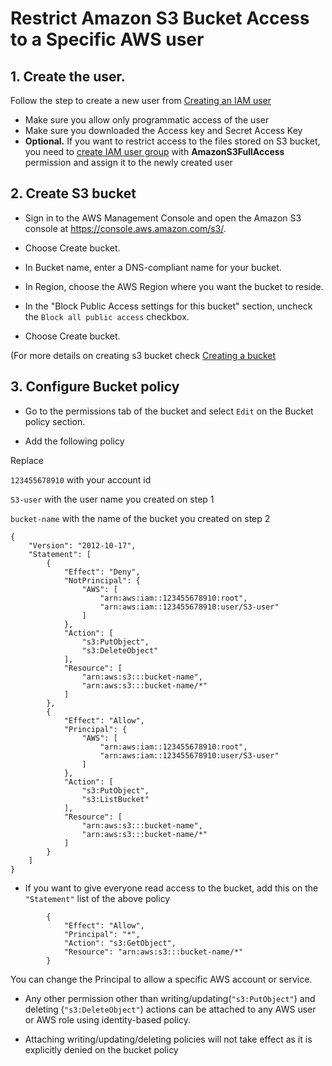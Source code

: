 # Restrict Amazon S3 Bucket Access to a Specific AWS user

## 1. Create the user.

Follow the step to create a new user from [Creating an IAM user](https://docs.aws.amazon.com/IAM/latest/UserGuide/id_users_create.html)

- Make sure you allow only programmatic access of the user
- Make sure you downloaded the Access key and Secret Access Key
- **Optional.** If you want to restrict access to the files stored on S3 bucket, you need to [create IAM user group](https://docs.aws.amazon.com/IAM/latest/UserGuide/id_groups_create.html) 
  with **AmazonS3FullAccess** permission and assign it to the newly created user

## 2. Create S3 bucket

- Sign in to the AWS Management Console and open the Amazon S3 console at https://console.aws.amazon.com/s3/.

- Choose Create bucket.

- In Bucket name, enter a DNS-compliant name for your bucket.

- In Region, choose the AWS Region where you want the bucket to reside.

- In the "Block Public Access settings for this bucket" section, uncheck the `Block all public access` checkbox.

- Choose Create bucket.

(For more details on creating s3 bucket check [Creating a bucket](https://docs.aws.amazon.com/AmazonS3/latest/userguide/create-bucket-overview.html)


## 3. Configure Bucket policy

- Go to the permissions tab of the bucket and select `Edit` on the Bucket policy section.

- Add the following policy

Replace

`123455678910` with your account id

`S3-user` with the user name you created on step 1

`bucket-name` with the name of the bucket you created on step 2
```
{
    "Version": "2012-10-17",
    "Statement": [
        {
            "Effect": "Deny",
            "NotPrincipal": {
                "AWS": [
                    "arn:aws:iam::123455678910:root",
                    "arn:aws:iam::123455678910:user/S3-user"
                ]
            },
            "Action": [
                "s3:PutObject",
                "s3:DeleteObject"
            ],
            "Resource": [
                "arn:aws:s3:::bucket-name",
                "arn:aws:s3:::bucket-name/*"
            ]
        },
        {
            "Effect": "Allow",
            "Principal": {
                "AWS": [
                    "arn:aws:iam::123455678910:root",
                    "arn:aws:iam::123455678910:user/S3-user"
                ]
            },
            "Action": [
                "s3:PutObject",
                "s3:ListBucket"
            ],
            "Resource": [
                "arn:aws:s3:::bucket-name",
                "arn:aws:s3:::bucket-name/*"
            ]
        }
    ]
}
```

- If you want to give everyone read access to the bucket, add this on the `"Statement"` list of the above policy

```
        {
            "Effect": "Allow",
            "Principal": "*",
            "Action": "s3:GetObject",
            "Resource": "arn:aws:s3:::bucket-name/*"
        }
```

You can change the Principal to allow a specific AWS account or service.

- Any other permission other than writing/updating(`"s3:PutObject"`) and deleting (`"s3:DeleteObject"`) actions can be attached to any AWS user or AWS role using identity-based policy.  

- Attaching writing/updating/deleting policies will not take effect as it is explicitly denied on the bucket policy